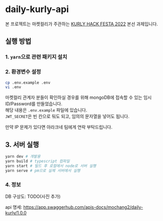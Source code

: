 # daily-kurly-api

본 프로젝트는 마켓컬리가 주관하는 [KURLY HACK FESTA 2022](https://www.2022-kurlyhackfesta.com/) 본선 과제입니다.

## 실행 방법

### 1. `yarn`으로 관련 패키지 설치

### 2. 환경변수 설정

```sh
cp .env.example .env
vi .env
```

마켓컬리 관계자 분들이 확인하실 경우를 위해 mongoDB에 접속할 수 있는 임시 ID/Password를 만들었습니다.  
해당 내용은 `.env.example` 파일에 있습니다.  
`JWT_SECRET`은 빈 칸으로 둬도 되고, 임의의 문자열을 넣어도 됩니다.

만약 IP 문제가 있다면 아라크네 팀에게 연락 부탁드립니다.

## 3. 서버 실행

```sh
yarn dev # 개발용
yarn build # typescript 컴파일
yarn start # 빌드 후 로컬에서 node로 서버 실행
yarn serve # pm으로 실제 서버에서 실행
```

### 4. 정보

DB 구상도: TODO(사진 추가)

api 명세: https://app.swaggerhub.com/apis-docs/mochang2/daily-kurly/1.0.0
